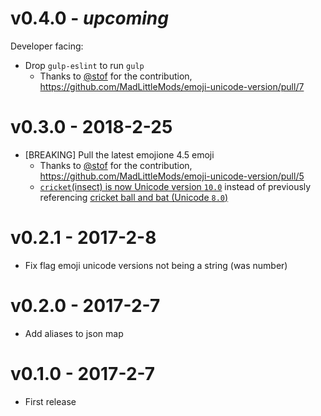 # v0.4.0 - _upcoming_

Developer facing:

- Drop `gulp-eslint` to run `gulp`
  - Thanks to [@stof](https://github.com/stof) for the contribution, https://github.com/MadLittleMods/emoji-unicode-version/pull/7

# v0.3.0 - 2018-2-25

- [BREAKING] Pull the latest emojione 4.5 emoji
  - Thanks to [@stof](https://github.com/stof) for the contribution, https://github.com/MadLittleMods/emoji-unicode-version/pull/5
  - [`cricket`(insect) is now Unicode version `10.0`](https://emojipedia.org/cricket/) instead of previously referencing [cricket ball and bat (Unicode `8.0`)](https://emojipedia.org/cricket-bat-and-ball/)

# v0.2.1 - 2017-2-8

- Fix flag emoji unicode versions not being a string (was number)

# v0.2.0 - 2017-2-7

- Add aliases to json map

# v0.1.0 - 2017-2-7

- First release
